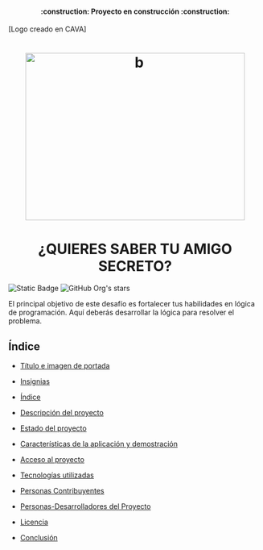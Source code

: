<h4 align="center">
:construction: Proyecto en construcción :construction:
</h4> 
[Logo creado en CAVA] <h1 align="center"> <img width="436" height="332" alt="b" src="https://github.com/user-attachments/assets/ff07e6fe-64d4-4b01-ae60-601f488636ea" /> </h1> 

<h1 align="center"> ¿QUIERES SABER TU AMIGO SECRETO? </h1>

<img alt="Static Badge" src="https://img.shields.io/badge/Status%20-%20EN%20DESARROLLO-GREEN"> ![GitHub Org's stars](https://img.shields.io/github/stars/Solsticio-2630/challenge-amigo-secreto_esp-main?style=social)

El principal objetivo de este desafío es fortalecer tus habilidades en lógica de programación. Aquí deberás desarrollar la lógica para resolver el problema.


## Índice

* [Título e imagen de portada](#Título-e-imagen-de-portada)

* [Insignias](#insignias)

* [Índice](#índice)

* [Descripción del proyecto](#descripción-del-proyecto)

* [Estado del proyecto](#Estado-del-proyecto)

* [Características de la aplicación y demostración](#Características-de-la-aplicación-y-demostración)

* [Acceso al proyecto](#acceso-proyecto)

* [Tecnologías utilizadas](#tecnologías-utilizadas)

* [Personas Contribuyentes](#personas-contribuyentes)

* [Personas-Desarrolladores del Proyecto](#personas-desarrolladores)

* [Licencia](#licencia)
  
* [Conclusión](#conclusión)
